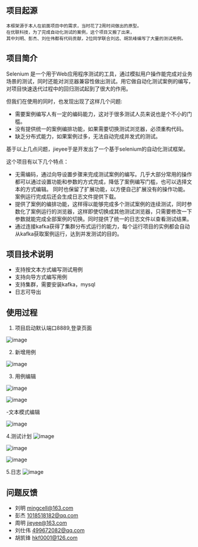 ## 项目起源
    本框架源于本人在前面项目中的需求，当时花了2周时间做出的原型。
    在优联科技，为了完成自动化测试的案例，这个项目又搬了出来，
    其中刘明、彭杰、刘仕伟都有代码贡献，2位同学联合刘远、胡凯峰编写了大量的测试用例。
    
## 项目简介

Selenium 是一个用于Web应用程序测试的工具，通过模拟用户操作能完成对业务场景的测试，同时还能对浏览器兼容性做出测试。用它做自动化测试案例的编写，对项目快速迭代过程中的回归测试起到了很大的作用。

但我们在使用的同时，也发现出现了这样几个问题:

-	需要案例编写人有一定的编码能力，这对于很多测试人员来说也是个不小的门槛。
-	没有提供统一的案例编排功能，如果需要切换测试浏览器，必须重构代码。
-	缺乏分布式能力，如果案例过多，无法自动完成并发式的测试。

基于以上几点问题，jieyee于是开发出了一个基于selenium的自动化测试框架。

这个项目有以下几个特点：
-	无需编码，通过向导设置步骤来完成测试案例的编写。几乎大部分常用的操作都可以通过设置功能和参数的方式完成，降低了案例编写门槛，也可以选择文本的方式编辑。
同时也保留了扩展功能，以方便自己扩展没有的操作功能。
案例运行完成后还会生成日志文件提供下载。
-	提供了案例的编排功能，这样得以能够完成多个测试案例的连续测试，同时参数化了案例运行的浏览器，这样即使切换成其他测试浏览器，只需要修改一下参数就能完成全部案例的切换。同时提供了统一的日志文件以查看测试结果。
-	通过连接kafka获得了集群分布式运行的能力，每个运行项目的实例都会自动从kafka获取案例运行，达到并发测试的目的。

## 项目技术说明
- 支持按文本方式编写测试用例
- 支持向导方式编写用例
- 支持集群，需要安装kafka，mysql
- 日志可导出
 
## 使用过程

1. 项目启动默认端口8889,登录页面

![image](images/logon.png)

2. 新增用例

![image](images/editor_add.png) 

3. 用例编辑

![image](images/editor_start.png) 

![image](images/editor_op.png) 

-文本模式编辑 

![image](images/step_text.png) 

4.测试计划
![image](images/tests.png) 

![image](images/tests_folder.png) 

![image](images/log_dl.png) 

5.日志
![image](images/log_info.png) 

## 问题反馈
- 刘明 mingcell@163.com
- 彭杰 1018518182@qq.com
- 周明 jieyee@163.com
- 刘仕伟 499672082@qq.com
- 胡凯锋 hkf0001@126.com
